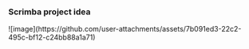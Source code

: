 <h3>Scrimba project idea</h3>
![image](https://github.com/user-attachments/assets/7b091ed3-22c2-495c-bf12-c24bb88a1a71)
